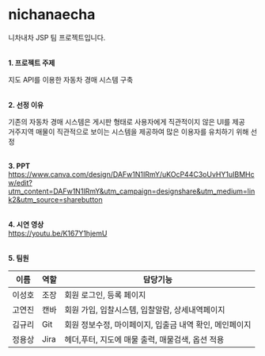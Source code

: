 <h1>nichanaecha</h1>
니차내차 JSP 팀 프로젝트입니다.<br/>
<br/>


**1. 프로젝트 주제**<br/>

지도 API를 이용한 자동차 경매 시스템 구축<br/>
<br/>

**2. 선정 이유**<br/>

기존의 자동차 경매 시스템은 게시판 형태로 사용자에게 직관적이지 않은 UI를 제공<br/>
거주지역 매물이 직관적으로 보이는 시스템을 제공하여 많은 이용자를 유치하기 위해 선정<br/>
<br/>
    
    
**3. PPT**<br/>
https://www.canva.com/design/DAFw1N1IRmY/uKOcP44C3oUvHY1uIBMHcw/edit?utm_content=DAFw1N1IRmY&utm_campaign=designshare&utm_medium=link2&utm_source=sharebutton<br/>
<br/>

**4. 시연 영상**<br/>
https://youtu.be/K167Y1hjemU<br/>
<br/>

**5. 팀원**
<table>
<thead>
  <th>이름</th><th>역할</th><th>담당기능</th>
</thead>
<tbody>
  <tr>
  <td>이성호</td><td>조장</td><td>회원 로그인, 등록 페이지</td>
  </tr>
  <tr>
  <td>고연진</td><td>캔바</td><td>회원 가입, 입찰시스템, 입찰알람, 상세내역페이지</td>
  </tr>
  <tr>
  <td>김규리</td><td>Git</td><td>회원 정보수정, 마이페이지, 입출금 내역 확인, 메인페이지</td>
  </tr>
  <tr>
  <td>정용상</td><td>Jira</td><td>헤더,푸터, 지도에 매물 출력, 매물검색, 옵션 적용</td>
  </tr>
</tbody>
</table>






